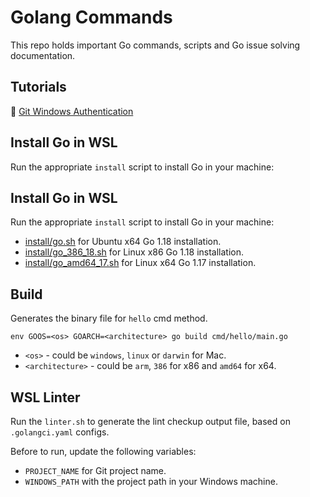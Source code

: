 # Golang Commands
This repo holds important Go commands, scripts and Go issue solving documentation.

## Tutorials

🔗 [Git Windows Authentication](git_windows_auth.md)

## Install Go in WSL
Run the appropriate ``install`` script to install Go in your machine:

## Install Go in WSL
Run the appropriate ``install`` script to install Go in your machine:

* [install/go.sh](install/go.sh) for Ubuntu x64 Go 1.18 installation.
* [install/go_386_18.sh](install/go_386_18.sh) for Linux x86 Go 1.18 installation.
* [install/go_amd64_17.sh](install/go_amd64_17.sh) for Linux x64 Go 1.17 installation.

## Build 
Generates the binary file for ``hello`` cmd method.

``env GOOS=<os> GOARCH=<architecture> go build cmd/hello/main.go``

- ``<os>`` - could be ``windows``, ``linux`` or ``darwin`` for Mac.
- ``<architecture>`` - could be ``arm``, ``386`` for x86 and ``amd64`` for x64.

## WSL Linter
Run the ``linter.sh`` to generate the lint checkup output file, based on ``.golangci.yaml`` configs.

Before to run, update the following variables:
* ``PROJECT_NAME`` for Git project name.
* ``WINDOWS_PATH`` with the project path in your Windows machine.
